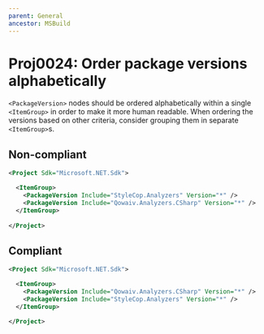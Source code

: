 ```yaml
---
parent: General
ancestor: MSBuild
---
```


# Proj0024: Order package versions alphabetically
`<PackageVersion>` nodes should be ordered alphabetically
within a single `<ItemGroup>` in order to make it more
human readable. When ordering the versions based on
other criteria, consider grouping them in separate
`<ItemGroup>`s.

## Non-compliant
``` xml
<Project Sdk="Microsoft.NET.Sdk">

  <ItemGroup>
    <PackageVersion Include="StyleCop.Analyzers" Version="*" />
    <PackageVersion Include="Qowaiv.Analyzers.CSharp" Version="*" />
  </ItemGroup>
  
</Project>
```

## Compliant
``` xml
<Project Sdk="Microsoft.NET.Sdk">

  <ItemGroup>
    <PackageVersion Include="Qowaiv.Analyzers.CSharp" Version="*" />
    <PackageVersion Include="StyleCop.Analyzers" Version="*" />
  </ItemGroup>
  
</Project>
```
